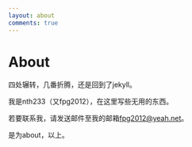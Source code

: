 ```yaml
---
layout: about
comments: true
---
```


# About

四处辗转，几番折腾，还是回到了jekyll。

我是nth233（又fpg2012），在这里写些无用的东西。

若要联系我，请发送邮件至我的邮箱[fpg2012@yeah.net](mailto:fpg2012@yeah.net)。

是为about，以上。
